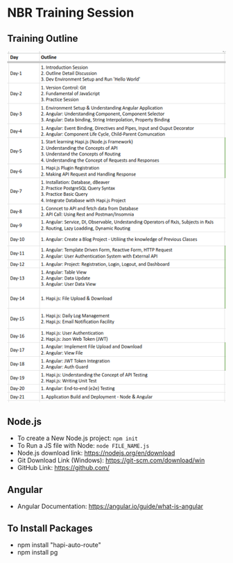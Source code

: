# NBR Training Session

## Training Outline

![Training Outline](docs/NBR_Training_Outline.png)

## Node.js

- To create a New Node.js project: `npm init`
- To Run a JS file with Node: `node FILE_NAME.js`
- Node.js download link: https://nodejs.org/en/download
- Git Download Link (Windows): https://git-scm.com/download/win
- GitHub Link: https://github.com/

## Angular

- Angular Documentation: https://angular.io/guide/what-is-angular

## To Install Packages

- npm install "hapi-auto-route"
- npm install pg
